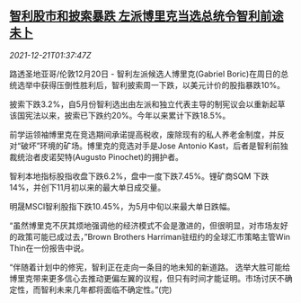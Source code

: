 <!--1640052062000-->
[智利股市和披索暴跌 左派博里克当选总统令智利前途未卜](https://cn.reuters.com/article/chile-new-president-market-slide-1221-idCNKBS2J005D)
------

<div><i>2021-12-21T01:37:47Z</i></div><p>路透圣地亚哥/伦敦12月20日 - 智利左派候选人博里克(Gabriel Boric)在周日的总统选举中获得压倒性胜利后，智利披索周一下跌，以美元计价的股指暴跌10%。</p><p>披索下跌3.2%，自5月份智利选出由左派和独立代表主导的制宪议会以重新起草该国宪法以来，披索已下跌约20%。今年以来累计下跌18.5%。</p><p>前学运领袖博里克在竞选期间承诺提高税收，废除现有的私人养老金制度，并反对“破坏”环境的矿场。博里克的竞选对手是Jose Antonio Kast，后者是智利前独裁统治者皮诺契特(Augusto Pinochet)的拥护者。</p><p>智利本地指标股指收盘下跌6.2%，盘中一度下跌7.45%。锂矿商SQM 下跌14%，并创下11月初以来的最大单日成交量。</p><p>明晟MSCI智利股指下跌10.45%，为5月中旬以来最大单日跌幅。</p><p>“虽然博里克不厌其烦地强调他的经济模式不会是激进的，但很明显，对市场友好的政策可能已成过去，”Brown Brothers Harriman驻纽约的全球汇市策略主管Win Thin在一份报告中说。</p><p>“伴随着计划中的修宪，智利正在走向一条目的地未知的新道路。 选举大胜可能给博里克带来更多信心去推动更偏左翼的议程，但只有时间才能证明。市场讨厌不确定性，而智利未来几年都将面临不确定性。”(完)</p>
